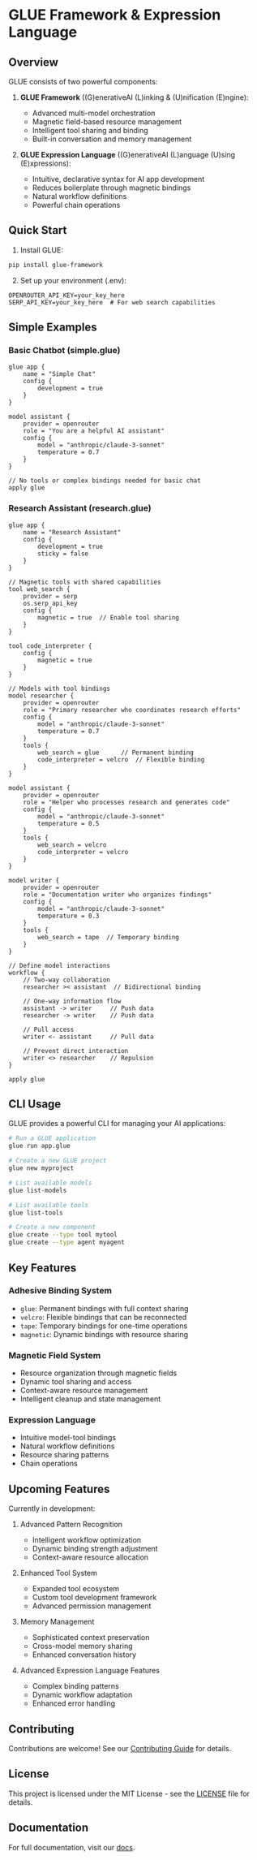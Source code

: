 # GLUE Framework & Expression Language

## Overview

GLUE consists of two powerful components:

1. **GLUE Framework** ((G)enerativeAI (L)inking & (U)nification (E)ngine):
   - Advanced multi-model orchestration 
   - Magnetic field-based resource management
   - Intelligent tool sharing and binding
   - Built-in conversation and memory management

2. **GLUE Expression Language** ((G)enerativeAI (L)anguage (U)sing (E)xpressions):
   - Intuitive, declarative syntax for AI app development
   - Reduces boilerplate through magnetic bindings
   - Natural workflow definitions
   - Powerful chain operations

## Quick Start

1. Install GLUE:
```bash
pip install glue-framework
```

2. Set up your environment (.env):
```env
OPENROUTER_API_KEY=your_key_here
SERP_API_KEY=your_key_here  # For web search capabilities
```

## Simple Examples

### Basic Chatbot (simple.glue)
```glue
glue app {
    name = "Simple Chat"
    config {
        development = true
    }
}

model assistant {
    provider = openrouter
    role = "You are a helpful AI assistant"
    config {
        model = "anthropic/claude-3-sonnet"
        temperature = 0.7
    }
}

// No tools or complex bindings needed for basic chat
apply glue
```

### Research Assistant (research.glue)
```glue
glue app {
    name = "Research Assistant"
    config {
        development = true
        sticky = false
    }
}

// Magnetic tools with shared capabilities
tool web_search {
    provider = serp
    os.serp_api_key
    config {
        magnetic = true  // Enable tool sharing
    }
}

tool code_interpreter {
    config {
        magnetic = true
    }
}

// Models with tool bindings
model researcher {
    provider = openrouter
    role = "Primary researcher who coordinates research efforts"
    config {
        model = "anthropic/claude-3-sonnet"
        temperature = 0.7
    }
    tools {
        web_search = glue      // Permanent binding
        code_interpreter = velcro  // Flexible binding
    }
}

model assistant {
    provider = openrouter
    role = "Helper who processes research and generates code"
    config {
        model = "anthropic/claude-3-sonnet"
        temperature = 0.5
    }
    tools {
        web_search = velcro
        code_interpreter = velcro
    }
}

model writer {
    provider = openrouter
    role = "Documentation writer who organizes findings"
    config {
        model = "anthropic/claude-3-sonnet"
        temperature = 0.3
    }
    tools {
        web_search = tape  // Temporary binding
    }
}

// Define model interactions
workflow {
    // Two-way collaboration
    researcher >< assistant  // Bidirectional binding
    
    // One-way information flow
    assistant -> writer     // Push data
    researcher -> writer    // Push data
    
    // Pull access
    writer <- assistant     // Pull data
    
    // Prevent direct interaction
    writer <> researcher    // Repulsion
}

apply glue
```

## CLI Usage

GLUE provides a powerful CLI for managing your AI applications:

```bash
# Run a GLUE application
glue run app.glue

# Create a new GLUE project
glue new myproject

# List available models
glue list-models

# List available tools
glue list-tools

# Create a new component
glue create --type tool mytool
glue create --type agent myagent
```

## Key Features

### Adhesive Binding System
- `glue`: Permanent bindings with full context sharing
- `velcro`: Flexible bindings that can be reconnected
- `tape`: Temporary bindings for one-time operations
- `magnetic`: Dynamic bindings with resource sharing

### Magnetic Field System
- Resource organization through magnetic fields
- Dynamic tool sharing and access
- Context-aware resource management
- Intelligent cleanup and state management

### Expression Language
- Intuitive model-tool bindings
- Natural workflow definitions
- Resource sharing patterns
- Chain operations

## Upcoming Features

Currently in development:
1. Advanced Pattern Recognition
   - Intelligent workflow optimization
   - Dynamic binding strength adjustment
   - Context-aware resource allocation

2. Enhanced Tool System
   - Expanded tool ecosystem
   - Custom tool development framework
   - Advanced permission management

3. Memory Management
   - Sophisticated context preservation
   - Cross-model memory sharing
   - Enhanced conversation history

4. Advanced Expression Language Features
   - Complex binding patterns
   - Dynamic workflow adaptation
   - Enhanced error handling

## Contributing

Contributions are welcome! See our [Contributing Guide](CONTRIBUTING.md) for details.

## License

This project is licensed under the MIT License - see the [LICENSE](LICENSE) file for details.

## Documentation

For full documentation, visit our [docs](https://docs.glue-framework.ai).
